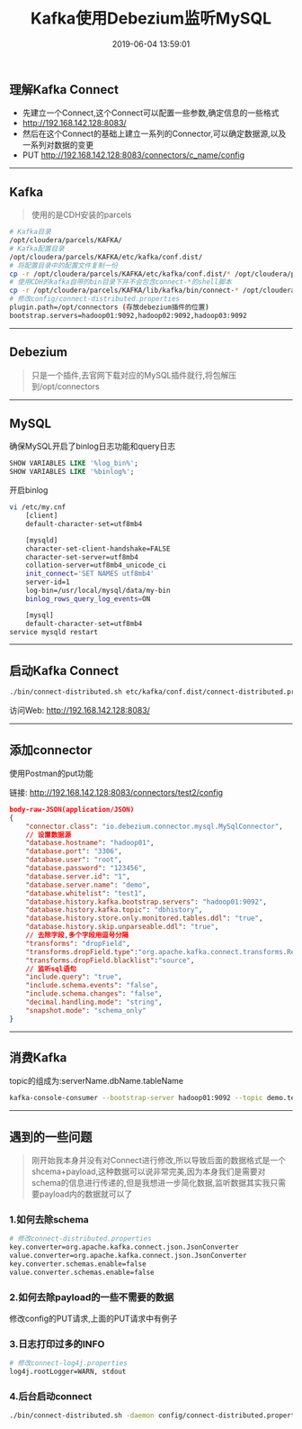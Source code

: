 ﻿---
title: Kafka使用Debezium监听MySQL
date: 2019-06-04 13:59:01
categories: 大数据
tags: 
    - Kafka
---
## 理解Kafka Connect
- 先建立一个Connect,这个Connect可以配置一些参数,确定信息的一些格式
- http://192.168.142.128:8083/
- 然后在这个Connect的基础上建立一系列的Connector,可以确定数据源,以及一系列对数据的变更
- PUT http://192.168.142.128:8083/connectors/c_name/config

---
<!-- more -->

## Kafka
> 使用的是CDH安装的parcels

```bash
# Kafka目录
/opt/cloudera/parcels/KAFKA/
# Kafka配置目录
/opt/cloudera/parcels/KAFKA/etc/kafka/conf.dist/
# 将配置目录中的配置文件复制一份
cp -r /opt/cloudera/parcels/KAFKA/etc/kafka/conf.dist/* /opt/cloudera/parcels/KAFKA/config 
# 使用CDH的kafka自带的bin目录下并不会包含connect-*的shell脚本
cp -r /opt/cloudera/parcels/KAFKA/lib/kafka/bin/connect-* /opt/cloudera/parcels/KAFKA/bin
# 修改config/connect-distributed.properties
plugin.path=/opt/connectors (存放debezium插件的位置)
bootstrap.servers=hadoop01:9092,hadoop02:9092,hadoop03:9092
```

---
## Debezium
> 只是一个插件,去官网下载对应的MySQL插件就行,将包解压到/opt/connectors 

---
## MySQL
确保MySQL开启了binlog日志功能和query日志
```sql
SHOW VARIABLES LIKE '%log_bin%';
SHOW VARIABLES LIKE '%binlog%'; 
```
开启binlog
```bash
vi /etc/my.cnf
    [client]
    default-character-set=utf8mb4

    [mysqld]
    character-set-client-handshake=FALSE
    character-set-server=utf8mb4
    collation-server=utf8mb4_unicode_ci
    init_connect='SET NAMES utf8mb4'
    server-id=1
    log-bin=/usr/local/mysql/data/my-bin
    binlog_rows_query_log_events=ON

    [mysql]
    default-character-set=utf8mb4
service mysqld restart
```

---
## 启动Kafka Connect
```bash
./bin/connect-distributed.sh etc/kafka/conf.dist/connect-distributed.properties
```
访问Web: http://192.168.142.128:8083/

---
## 添加connector
使用Postman的put功能

链接: http://192.168.142.128:8083/connectors/test2/config
```json
body-raw-JSON(application/JSON)
{
    "connector.class": "io.debezium.connector.mysql.MySqlConnector",
    // 设置数据源	                    
    "database.hostname": "hadoop01",
    "database.port": "3306",
    "database.user": "root",
    "database.password": "123456",
    "database.server.id": "1",
    "database.server.name": "demo",
    "database.whitelist": "test1",
    "database.history.kafka.bootstrap.servers": "hadoop01:9092",
    "database.history.kafka.topic": "dbhistory",
    "database.history.store.only.monitored.tables.ddl": "true",
    "database.history.skip.unparseable.ddl": "true",
    // 去除字段,多个字段用逗号分隔
    "transforms": "dropField",
    "transforms.dropField.type":"org.apache.kafka.connect.transforms.ReplaceField$Value",
    "transforms.dropField.blacklist":"source",
    // 监听sql语句	                    
    "include.query": "true",
    "include.schema.events": "false",
    "include.schema.changes": "false",
    "decimal.handling.mode": "string",	                    
    "snapshot.mode": "schema_only"
}
```

---
## 消费Kafka
topic的组成为:serverName.dbName.tableName
```bash
kafka-console-consumer --bootstrap-server hadoop01:9092 --topic demo.test1.demo
```

---
## 遇到的一些问题
> 刚开始我本身并没有对Connect进行修改,所以导致后面的数据格式是一个shcema+payload,这种数据可以说非常完美,因为本身我们是需要对schema的信息进行传递的,但是我想进一步简化数据,监听数据其实我只需要payload内的数据就可以了

### 1.如何去除schema
```bash
# 修改connect-distributed.properties
key.converter=org.apache.kafka.connect.json.JsonConverter
value.converter=org.apache.kafka.connect.json.JsonConverter
key.converter.schemas.enable=false
value.converter.schemas.enable=false
```

### 2.如何去除payload的一些不需要的数据
修改config的PUT请求,上面的PUT请求中有例子

### 3.日志打印过多的INFO
```bash
# 修改connect-log4j.properties
log4j.rootLogger=WARN, stdout
```

### 4.后台启动connect
```bash
./bin/connect-distributed.sh -daemon config/connect-distributed.properties
```
